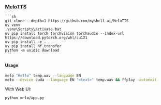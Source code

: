 ### [MeloTTS](https://github.com/myshell-ai/MeloTTS)

````{tab} From source
```sh
git clone --depth=1 https://github.com/myshell-ai/MeloTTS
uv venv
.venv\Scripts\activate.bat
uv pip install torch torchvision torchaudio --index-url https://download.pytorch.org/whl/cu121
uv pip install -e .
uv pip install hf_transfer
python -m unidic download
```
````

#### Usage

```sh
melo "Hello" temp.wav --language EN
melo --device cuda --language EN "<text>" temp.wav && ffplay -autoexit temp.wav
```

With Web UI:

```sh
python melo/app.py
```

[^1]: [运行web_demo_gradio.py报gbk解码错误，cli和streamlit则可以正常运行](https://github.com/THUDM/ChatGLM3/discussions/1009)